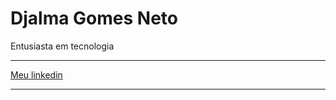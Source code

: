 <h1> Djalma Gomes Neto  </h1>

<p>Entusiasta em tecnologia</p>
<hr>
<a href = "https://www.linkedin.com/in/djalma-gomes-neto-6a3b4a349/"> Meu linkedin</a>
<hr>
